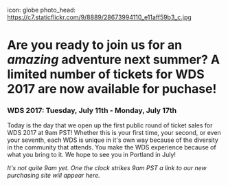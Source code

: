 icon: globe
photo_head: https://c7.staticflickr.com/9/8889/28673994110_e11aff59b3_c.jpg

# Are you ready to join us for an *amazing* adventure next summer? A limited number of tickets for WDS 2017 are now available for puchase!

<div class="zig-zags_blue"></div>

### WDS 2017: Tuesday, July 11th - Monday, July 17th

Today is the day that we open up the first public round of ticket sales for WDS 2017 at 9am PST! Whether this is your first time, your second, or even your seventh, each WDS is unique in it's own way because of the diversity in the community that attends. You make the WDS experience because of what you bring to it. We hope to see you in Portland in July! 

<i>It's not quite 9am yet. One the clock strikes 9am PST a link to our new purchasing site will appear here.</i>

<!-- 
<center>**Click on the link below to be redirected to our new puchasing site!**</center>

<center><a href="https://2017.worlddominationsummit.com/" target="blank"> Register for WDS 2017!</a></center>

-->
